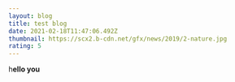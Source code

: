 ```yaml
---
layout: blog
title: test blog
date: 2021-02-18T11:47:06.492Z
thumbnail: https://scx2.b-cdn.net/gfx/news/2019/2-nature.jpg
rating: 5
---
```

h**ello you**